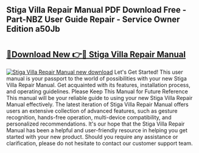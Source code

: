 ## Stiga Villa Repair Manual PDF Download Free - Part-NBZ User Guide Repair - Service Owner Edition a50Jb

# <h2><a href="http://bc68794.oget.top/?id=Stiga+Villa+Repair+Manual">🔗Download New 👉🔴 Stiga Villa Repair Manual</a></h2>

[![Stiga Villa Repair Manual new download](https://i.imgur.com/5g1atiW.png)](http://bc68794.oget.top/?id=Stiga+Villa+Repair+Manual)
Let's Get Started! This user manual is your passport to the world of possibilities with your new Stiga Villa Repair Manual. Get acquainted with its features, installation process, and operating guidelines. Please Keep This Manual for Future Reference This manual will be your reliable guide to using your new Stiga Villa Repair Manual effectively. The latest iteration of Stiga Villa Repair Manual offers users an extensive collection of advanced features, such as gesture recognition, hands-free operation, multi-device compatibility, and personalized recommendations. It's our hope that the Stiga Villa Repair Manual has been a helpful and user-friendly resource in helping you get started with your new product. Should you require any assistance or clarification, please do not hesitate to contact our customer support team.
